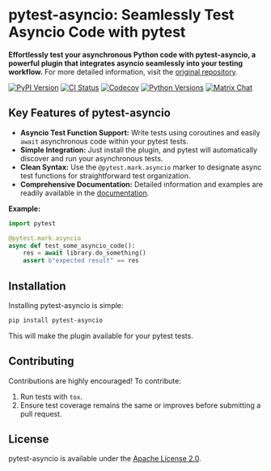# pytest-asyncio: Seamlessly Test Asyncio Code with pytest

**Effortlessly test your asynchronous Python code with pytest-asyncio, a powerful plugin that integrates asyncio seamlessly into your testing workflow.**  For more detailed information, visit the [original repository](https://github.com/pytest-dev/pytest-asyncio).

[![PyPI Version](https://img.shields.io/pypi/v/pytest-asyncio.svg)](https://pypi.python.org/pypi/pytest-asyncio)
[![CI Status](https://github.com/pytest-dev/pytest-asyncio/workflows/CI/badge.svg)](https://github.com/pytest-dev/pytest-asyncio/actions?workflow=CI)
[![Codecov](https://codecov.io/gh/pytest-dev/pytest-asyncio/branch/main/graph/badge.svg)](https://codecov.io/gh/pytest-dev/pytest-asyncio)
[![Python Versions](https://img.shields.io/pypi/pyversions/pytest-asyncio.svg)](https://github.com/pytest-dev/pytest-asyncio)
[![Matrix Chat](https://img.shields.io/badge/Matrix-%23pytest--asyncio-brightgreen)](https://matrix.to/#/#pytest-asyncio:matrix.org)

## Key Features of pytest-asyncio

*   **Asyncio Test Function Support:** Write tests using coroutines and easily `await` asynchronous code within your pytest tests.
*   **Simple Integration:**  Just install the plugin, and pytest will automatically discover and run your asynchronous tests.
*   **Clean Syntax:**  Use the `@pytest.mark.asyncio` marker to designate async test functions for straightforward test organization.
*   **Comprehensive Documentation:**  Detailed information and examples are readily available in the [documentation](https://pytest-asyncio.readthedocs.io/en/latest/).

**Example:**

```python
import pytest

@pytest.mark.asyncio
async def test_some_asyncio_code():
    res = await library.do_something()
    assert b"expected result" == res
```

## Installation

Installing pytest-asyncio is simple:

```bash
pip install pytest-asyncio
```

This will make the plugin available for your pytest tests.

## Contributing

Contributions are highly encouraged!  To contribute:

1.  Run tests with `tox`.
2.  Ensure test coverage remains the same or improves before submitting a pull request.

## License

pytest-asyncio is available under the [Apache License 2.0](https://github.com/pytest-dev/pytest-asyncio/blob/main/LICENSE).